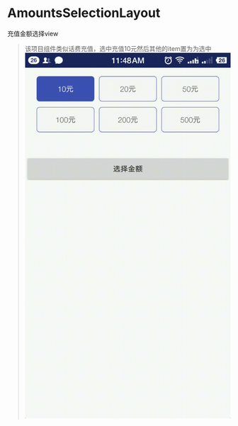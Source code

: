# AmountsSelectionLayout
充值金额选择view
> 该项目组件类似话费充值，选中充值10元然后其他的item置为为选中
![image](https://github.com/roseluo0215/AmountsSelectionLayout/blob/master/app/src/main/res/drawable/amounts_selection_layout.gif)
